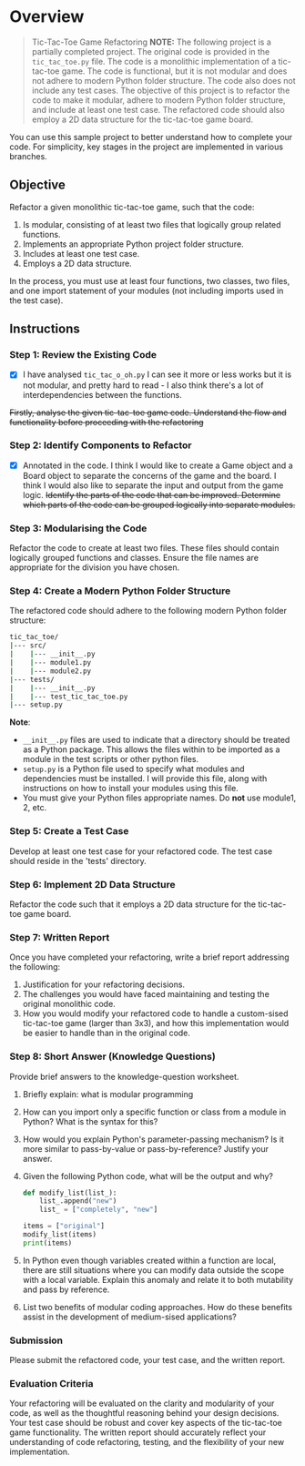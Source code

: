 # Overview

> Tic-Tac-Toe Game Refactoring
> **NOTE:** The following project is a partially completed project. The original code is provided in the `tic_tac_toe.py` file. The code is a monolithic implementation of a tic-tac-toe game. The code is functional, but it is not modular and does not adhere to modern Python folder structure. The code also does not include any test cases. The objective of this project is to refactor the code to make it modular, adhere to modern Python folder structure, and include at least one test case. The refactored code should also employ a 2D data structure for the tic-tac-toe game board.

You can use this sample project to better understand how to complete your code. For simplicity, key stages in the project are implemented in various branches.

## Objective

Refactor a given monolithic tic-tac-toe game, such that the code:

1. Is modular, consisting of at least two files that logically group related functions.
2. Implements an appropriate Python project folder structure.
3. Includes at least one test case.
4. Employs a 2D data structure.

In the process, you must use at least four functions, two classes, two files, and one import statement of your modules (not including imports used in the test case).

## Instructions

### Step 1: Review the Existing Code

- [x] I have analysed `tic_tac_o_oh.py`
      I can see it more or less works but it is not modular, and pretty hard to read - I also think there's a lot of interdependencies between the functions.

~~Firstly, analyse the given tic-tac-toe game code. Understand the flow and functionality before proceeding with the refactoring~~

### Step 2: Identify Components to Refactor

- [x] Annotated in the code. I think I would like to create a Game object and a Board object to separate the concerns of the game and the board. I think I would also like to separate the input and output from the game logic.
      ~~Identify the parts of the code that can be improved. Determine which parts of the code can be grouped logically into separate modules.~~

### Step 3: Modularising the Code

Refactor the code to create at least two files. These files should contain logically grouped functions and classes. Ensure the file names are appropriate for the division you have chosen.

### Step 4: Create a Modern Python Folder Structure

The refactored code should adhere to the following modern Python folder structure:

```bash
tic_tac_toe/
|--- src/
|    |--- __init__.py
|    |--- module1.py
|    |--- module2.py
|--- tests/
|    |--- __init__.py
|    |--- test_tic_tac_toe.py
|--- setup.py
```

**Note**:

- `__init__.py` files are used to indicate that a directory should be treated as a Python package. This allows the files within to be imported as a module in the test scripts or other python files.
- `setup.py` is a Python file used to specify what modules and dependencies must be installed. I will provide this file, along with instructions on how to install your modules using this file.
- You must give your Python files appropriate names. Do **not** use module1, 2, etc.

### Step 5: Create a Test Case

Develop at least one test case for your refactored code. The test case should reside in the 'tests' directory.

### Step 6: Implement 2D Data Structure

Refactor the code such that it employs a 2D data structure for the tic-tac-toe game board.

### Step 7: Written Report

Once you have completed your refactoring, write a brief report addressing the following:

1. Justification for your refactoring decisions.
2. The challenges you would have faced maintaining and testing the original monolithic code.
3. How you would modify your refactored code to handle a custom-sised tic-tac-toe game (larger than 3x3), and how this implementation would be easier to handle than in the original code.

### Step 8: Short Answer (Knowledge Questions)

Provide brief answers to the knowledge-question worksheet.

1. Briefly explain: what is modular programming
2. How can you import only a specific function or class from a module in Python? What is the syntax for this?
3. How would you explain Python's parameter-passing mechanism? Is it more similar to pass-by-value or pass-by-reference? Justify your answer.
4. Given the following Python code, what will be the output and why?

   ```python
   def modify_list(list_):
       list_.append("new")
       list_ = ["completely", "new"]

   items = ["original"]
   modify_list(items)
   print(items)
   ```

5. In Python even though variables created within a function are local, there are still situations where you can modify data outside the scope with a local variable. Explain this anomaly and relate it to both mutability and pass by reference.
6. List two benefits of modular coding approaches. How do these benefits assist in the development of medium-sised applications?

### Submission

Please submit the refactored code, your test case, and the written report.

### Evaluation Criteria

Your refactoring will be evaluated on the clarity and modularity of your code, as well as the thoughtful reasoning behind your design decisions. Your test case should be robust and cover key aspects of the tic-tac-toe game functionality. The written report should accurately reflect your understanding of code refactoring, testing, and the flexibility of your new implementation.
